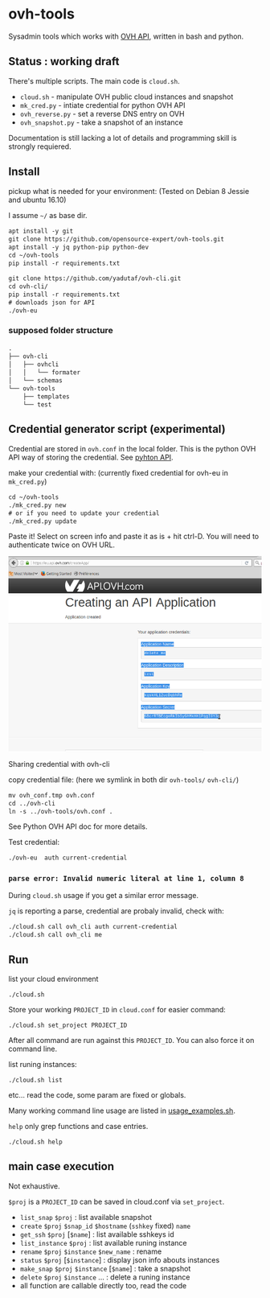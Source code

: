 # ovh-tools
Sysadmin tools which works with [OVH API](https://eu.api.ovh.com/console/),
written in bash and python.


## Status : working draft

There's multiple scripts. The main code is `cloud.sh`.

* `cloud.sh` - manipulate OVH public cloud instances and snapshot
* `mk_cred.py` - intiate credential for python OVH API
* `ovh_reverse.py` - set a reverse DNS entry on OVH
* `ovh_snapshot.py` - take a snapshot of an instance

Documentation is still lacking a lot of details and programming skill
is strongly requiered.

## Install

pickup what is needed for your environment: (Tested on Debian 8 Jessie and
ubuntu 16.10)

I assume `~/` as base dir.

~~~
apt install -y git
git clone https://github.com/opensource-expert/ovh-tools.git
apt install -y jq python-pip python-dev
cd ~/ovh-tools
pip install -r requirements.txt
~~~

~~~
git clone https://github.com/yadutaf/ovh-cli.git
cd ovh-cli/
pip install -r requirements.txt
# downloads json for API
./ovh-eu
~~~

### supposed folder structure
~~~
.
├── ovh-cli
│   ├── ovhcli
│   │   └── formater
│   └── schemas
└── ovh-tools
    ├── templates
    └── test
~~~

## Credential generator script (experimental)
Credential are stored in `ovh.conf` in the local folder.
This is the python OVH API way of storing the credential. See
[pyhton API](https://github.com/ovh/python-ovh).

make your credential with: (currently fixed credential for ovh-eu
in `mk_cred.py`)

~~~
cd ~/ovh-tools
./mk_cred.py new
# or if you need to update your credential
./mk_cred.py update
~~~

Paste it!
Select on screen info and paste it as is + hit ctrl-D.
You will need to authenticate twice on OVH URL.

![doc/ovh_create_app.png](doc/ovh_create_app.png)

Sharing credential with ovh-cli

copy credential file: (here we symlink in both dir `ovh-tools/` `ovh-cli/`)
~~~
mv ovh_conf.tmp ovh.conf
cd ../ovh-cli
ln -s ../ovh-tools/ovh.conf .
~~~

See Python OVH API doc for more details.

Test credential:

~~~
./ovh-eu  auth current-credential
~~~

### `parse error: Invalid numeric literal at line 1, column 8`
During `cloud.sh` usage if you get a similar error message.

`jq` is reporting a parse, credential are probaly invalid, check with:

~~~
./cloud.sh call ovh_cli auth current-credential
./cloud.sh call ovh_cli me
~~~

## Run

list your cloud environment
~~~
./cloud.sh
~~~

Store your working `PROJECT_ID` in `cloud.conf` for easier command:

~~~
./cloud.sh set_project PROJECT_ID
~~~

After all command are run against this `PROJECT_ID`. You can also
force it on command line.

list runing instances:
~~~
./cloud.sh list
~~~

etc… read the code, some param are fixed or globals.

Many working command line usage are listed in
[usage_examples.sh](usage_examples.sh).


`help` only grep functions and case entries.
~~~
./cloud.sh help
~~~

## main case execution

Not exhaustive.

`$proj` is a `PROJECT_ID` can be saved in cloud.conf via `set_project`.

* `list_snap` `$proj` : list available snapshot
* `create` `$proj` `$snap_id` `$hostname` (`sshkey` fixed) `name`
* `get_ssh` `$proj` [`$name`] : list available sshkeys id
* `list_instance` `$proj` : list available runing instance
* `rename` `$proj` `$instance` `$new_name` : rename
* `status` `$proj` [`$instance`] : display json info abouts instances
* `make_snap` `$proj` `$instance` [`$name`] : take a snapshot
* `delete` `$proj` `$instance` ... : delete a runing instance
* all function are callable directly too, read the code
